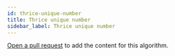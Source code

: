 ```yaml
---
id: thrice-unique-number
title: Thrice unique number
sidebar_label: Thrice unique number
---
```


[Open a pull request](https://github.com/AllAlgorithms/algorithms/tree/master/docs/thrice-unique-number.md) to add the content for this algorithm.